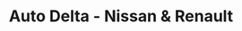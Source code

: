 ---
title: "Auto Delta - Nissan & Renault"
url: /quito/auto-delta-nissan-und-renault/
shop: coche
---